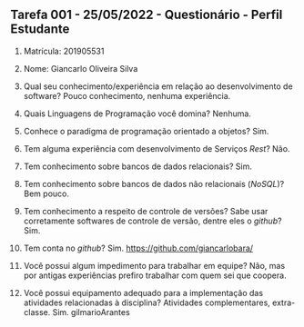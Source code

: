 ## Tarefa 001 - 25/05/2022 - Questionário - Perfil Estudante

1. Matrícula: 201905531
2. Nome: Giancarlo Oliveira Silva

3. Qual seu conhecimento/experiência em relação ao desenvolvimento de software? Pouco conhecimento, nenhuma experiência.
4. Quais Linguagens de Programação você domina? Nenhuma.
5. Conhece o paradigma de programação orientado a objetos? Sim.
6. Tem alguma experiência com desenvolvimento de Serviços _Rest_? Não.
7. Tem conhecimento sobre bancos de dados relacionais? Sim.
8. Tem conhecimento sobre bancos de dados não relacionais (_NoSQL_)? Bem pouco.
9. Tem conhecimento a respeito de controle de versões? Sabe usar corretamente softwares de controle de versão, dentre eles o _github_? Sim.
10. Tem conta no _github_? Sim. https://github.com/giancarlobara/
11. Você possui algum impedimento para trabalhar em equipe? Não, mas por antigas experiências prefiro trabalhar com quem sei que coopera.
12. Você possui equipamento adequado para a implementação das atividades relacionadas à disciplina? Atividades complementares, extra-classe. Sim.
gilmarioArantes